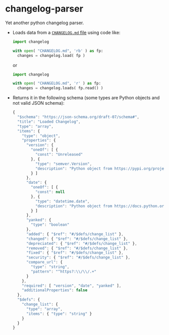 # changelog-parser
Yet another python changelog parser.
* Loads data from a [`CHANGELOG.md` file](https://keepachangelog.com/en/1.1.0/) using code like:
   ```python
   import changelog

   with open( "CHANGELOG.md", 'rb' ) as fp:
     changes = changelog.load( fp )
   ```
   or
   ```python
   import changelog

   with open( "CHANGELOG.md", 'r' ) as fp:
     changes = changelog.loads( fp.read() )
   ```
* Returns it in the following schema (some types are Python objects and not valid JSON schema):
   ```js
   {
     "$schema": "https://json-schema.org/draft-07/schema#",
     "title": "Loaded Changelog",
     "type": "array",
     "items": {
       "type": "object",
       "properties": {
         "version": {
           "oneOf": [ {
             "const": "Unreleased"
           }, {
             "type": "semver.Version",
             "description": "Python object from https://pypi.org/project/semver/"
           } ]
         },
         "date": {
           "oneOf": [ {
             "const": null
           }, {
             "type": "datetime.date",
             "description": "Python object from https://docs.python.org/3/library/datetime.html#date-objects; parsed using \"fromisoformat\""
           } ]
         },
         "yanked": {
           "type": "boolean"
         },
         "added": { "$ref": "#/$defs/change_list" },
         "changed": { "$ref": "#/$defs/change_list" },
         "depreciated": { "$ref": "#/$defs/change_list" },
         "removed": { "$ref": "#/$defs/change_list" },
         "fixed": { "$ref": "#/$defs/change_list" },
         "security": { "$ref": "#/$defs/change_list" },
         "compare_url": {
           "type": "string",
           "pattern": "^https?:\\/\\/.+"
         }
       },
       "required": [ "version", "date", "yanked" ],
       "additionalProperties": false
     },
     "$defs": {
       "change_list": {
         "type": "array",
         "items": { "type": "string" }
       }
     }
   }
   ```
